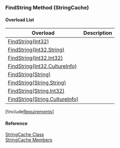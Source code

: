 ﻿### FindString Method (StringCache)

#### Overload List

| Overload | Description |
| --- | --- |
| [FindString(Int32)](fcSDK~FChoice.Foundation.Clarify.StringCache~FindString(Int32).md) |   |
| [FindString(Int32,String)](fcSDK~FChoice.Foundation.Clarify.StringCache~FindString(Int32,String).md) |   |
| [FindString(Int32,Int32)](fcSDK~FChoice.Foundation.Clarify.StringCache~FindString(Int32,Int32).md) |   |
| [FindString(Int32,CultureInfo)](fcSDK~FChoice.Foundation.Clarify.StringCache~FindString(Int32,CultureInfo).md) |   |
| [FindString(String)](fcSDK~FChoice.Foundation.Clarify.StringCache~FindString(String).md) |   |
| [FindString(String,String)](fcSDK~FChoice.Foundation.Clarify.StringCache~FindString(String,String).md) |   |
| [FindString(String,Int32)](fcSDK~FChoice.Foundation.Clarify.StringCache~FindString(String,Int32).md) |   |
| [FindString(String,CultureInfo)](fcSDK~FChoice.Foundation.Clarify.StringCache~FindString(String,CultureInfo).md) |   |

[!include[Requirements](../partials/requirements.md)]



#### Reference

[StringCache Class](fcSDK~FChoice.Foundation.Clarify.StringCache.md)  
[StringCache Members](fcSDK~FChoice.Foundation.Clarify.StringCache_members.md)